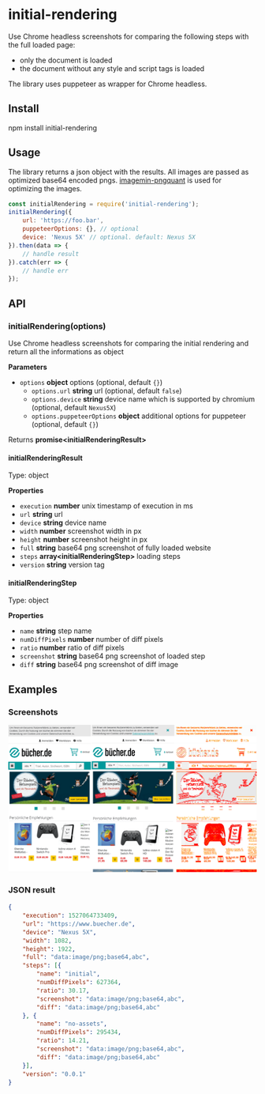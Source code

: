 # initial-rendering
Use Chrome headless screenshots for comparing the following steps with the full loaded page:
* only the document is loaded
* the document without any style and script tags is loaded

The library uses puppeteer as wrapper for Chrome headless.

## Install
npm install initial-rendering

## Usage

The library returns a json object with the results. All images are passed as optimized base64 encoded pngs. [imagemin-pngquant](https://github.com/imagemin/imagemin-pngquant) is used for optimizing the images.

```js
const initialRendering = require('initial-rendering');
initialRendering({
	url: 'https://foo.bar',
	puppeteerOptions: {}, // optional
	device: 'Nexus 5X' // optional. default: Nexus 5X
}).then(data => {
	// handle result
}).catch(err => {
	// handle err
});
```

## API

### initialRendering(options)

Use Chrome headless screenshots for comparing the initial rendering and return all the informations as object

**Parameters**
-   `options` **object** options (optional, default `{}`)
    -   `options.url` **string** url (optional, default `false`)
    -   `options.device` **string** device name which is supported by chromium (optional, default `Nexus5X`)
    -   `options.puppeteerOptions` **object** additional options for puppeteer (optional, default `{}`)

Returns **promise&lt;initialRenderingResult>**

#### initialRenderingResult
Type: object

**Properties**
-   `execution` **number** unix timestamp of execution in ms
-   `url` **string** url
-   `device` **string** device name
-   `width` **number** screenshot width in px
-   `height` **number** screenshot height in px
-   `full` **string** base64 png screenshot of fully loaded website
-   `steps` **array&lt;initialRenderingStep>** loading steps
-   `version` **string** version tag

#### initialRenderingStep
Type: object

**Properties**
-   `name` **string** step name
-   `numDiffPixels` **number** number of diff pixels
-   `ratio` **number** ratio of diff pixels
-   `screenshot` **string** base64 png screenshot of loaded step
-   `diff` **string** base64 png screenshot of diff image

## Examples

### Screenshots
![example screenshot](example/example.png?raw=true "Screenshot example")

### JSON result
```json
{
	"execution": 1527064733409,
	"url": "https://www.buecher.de",
	"device": "Nexus 5X",
	"width": 1082,
	"height": 1922,
	"full": "data:image/png;base64,abc",
	"steps": [{
		"name": "initial",
		"numDiffPixels": 627364,
		"ratio": 30.17,
		"screenshot": "data:image/png;base64,abc",
		"diff": "data:image/png;base64,abc"
	}, {
		"name": "no-assets",
		"numDiffPixels": 295434,
		"ratio": 14.21,
		"screenshot": "data:image/png;base64,abc",
		"diff": "data:image/png;base64,abc"
	}],
	"version": "0.0.1"
}
```